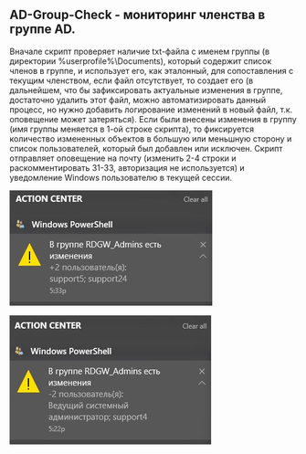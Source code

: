 ## AD-Group-Check - мониторинг членства в группе AD.

Вначале скрипт проверяет наличие txt-файла с именем группы (в директории %userprofile%\Documents), который содержит список членов в группе, и использует его, как эталонный, для сопоставления с текущим членством, если файл отсутствует, то создает его (в дальнейшем, что бы зафиксировать актуальные изменения в группе, достаточно удалить этот файл, можно автоматизировать данный процесс, но нужно добавить логирование изменений в новый файл, т.к. оповещение может затеряться). Если были внесены изменения в группу (имя группы меняется в 1-ой строке скрипта), то фиксируется количество измененных объектов в большую или меньшную сторону и список пользователей, который был добавлен или исключен. Скрипт отправляет оповещение на почту (изменить 2-4 строки и раскомментировать 31-33, авторизация не используется) и уведомление Windows пользователю в текущей сессии.

![Image alt](https://github.com/Lifailon/AD-Group-Check/blob/rsa/Notify%2B.jpg)

![Image alt](https://github.com/Lifailon/AD-Group-Check/blob/rsa/Notify-.jpg)
